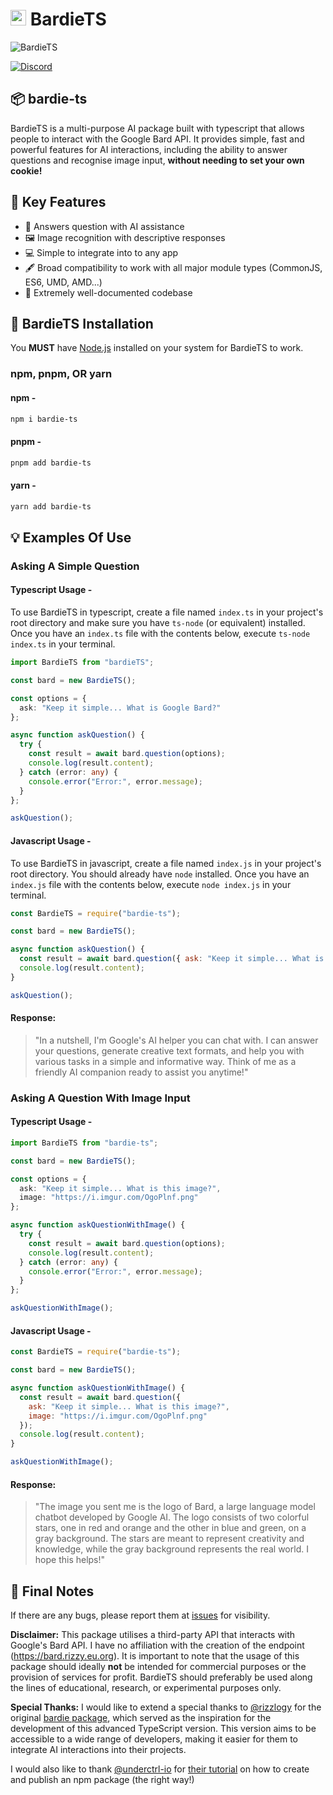 # <a href="https://github.com/Zoheb-Malik/BardieTS"><img src="https://i.imgur.com/5wcvFUB.png" width="25px" height="25px" alt="BardieTS" /></a> BardieTS

![BardieTS](https://socialify.git.ci/Zoheb-Malik/BardieTS/image?description=1&descriptionEditable=npm%20i%20bardie-ts%20%7C%20pnpm%20add%20bardie-ts%20%7C%20yarn%20add%20bardie-ts&font=Inter&language=1&logo=https%3A%2F%2Fsvgshare.com%2Fi%2F11JZ.svg&name=1&owner=1&pattern=Circuit%20Board&theme=Dark)

<a href="https://discord.gg/NPJHEZXUDa">![Discord](https://img.shields.io/discord/1189263776420208732?style=for-the-badge&logo=discord&logoColor=white&label=Discord&labelColor=black&color=blue&link=https://discord.gg/NPJHEZXUDa)</a>

## 📦 bardie-ts

BardieTS is a multi-purpose AI package built with typescript that allows people to interact with the Google Bard API.
It provides simple, fast and powerful features for AI interactions, including the ability to answer questions and recognise image input, **without needing to set your own cookie!**

## 🔑 Key Features

* 🤖 Answers question with AI assistance
* 🖼️ Image recognition with descriptive responses
* 💻 Simple to integrate into to any app
* 🖋️ Broad compatibility to work with all major module types (CommonJS, ES6, UMD, AMD...)
* 📄 Extremely well-documented codebase

## 📂 BardieTS Installation

You **MUST** have [Node.js](https://nodejs.org/en/download) installed on your system for BardieTS to work.

### npm, pnpm, OR yarn

#### npm -

```bash
npm i bardie-ts
```

#### pnpm -

```bash
pnpm add bardie-ts
```

#### yarn -

```bash
yarn add bardie-ts
```

## 💡 Examples Of Use

### Asking A Simple Question

#### Typescript Usage -

To use BardieTS in typescript, create a file named `index.ts` in your project's root directory and make sure you have `ts-node` (or equivalent) installed.
Once you have an `index.ts` file with the contents below, execute `ts-node index.ts` in your terminal.

```typescript
import BardieTS from "bardieTS";

const bard = new BardieTS();

const options = {
  ask: "Keep it simple... What is Google Bard?"
};

async function askQuestion() {
  try {
    const result = await bard.question(options);
    console.log(result.content);
  } catch (error: any) {
    console.error("Error:", error.message);
  }
};

askQuestion();
```

#### Javascript Usage -

To use BardieTS in javascript, create a file named `index.js` in your project's root directory. You should already have `node` installed.
Once you have an `index.js` file with the contents below, execute `node index.js` in your terminal.

```javascript
const BardieTS = require("bardie-ts");

const bard = new BardieTS();

async function askQuestion() {
  const result = await bard.question({ ask: "Keep it simple... What is Google Bard?"});
  console.log(result.content);
}

askQuestion();
```

#### Response:

> "In a nutshell, I'm Google's AI helper you can chat with.
I can answer your questions, generate creative text formats, and help you with various tasks in a simple and informative way.
Think of me as a friendly AI companion ready to assist you anytime!"

### Asking A Question With Image Input

#### Typescript Usage -

```typescript
import BardieTS from "bardie-ts";

const bard = new BardieTS();

const options = {
  ask: "Keep it simple... What is this image?",
  image: "https://i.imgur.com/OgoPlnf.png"
};

async function askQuestionWithImage() {
  try {
    const result = await bard.question(options);
    console.log(result.content);
  } catch (error: any) {
    console.error("Error:", error.message);
  }
};

askQuestionWithImage();
```

#### Javascript Usage -

```javascript
const BardieTS = require("bardie-ts");

const bard = new BardieTS();

async function askQuestionWithImage() {
  const result = await bard.question({
    ask: "Keep it simple... What is this image?",
    image: "https://i.imgur.com/OgoPlnf.png"
  });
  console.log(result.content);
}

askQuestionWithImage();
```

#### Response:

> "The image you sent me is the logo of Bard, a large language model chatbot developed by Google AI.
The logo consists of two colorful stars, one in red and orange and the other in blue and green, on a gray background.
The stars are meant to represent creativity and knowledge, while the gray background represents the real world. I hope this helps!"

## 📝 Final Notes

If there are any bugs, please report them at [issues](https://github.com/Zoheb-Malik/BardieTS/issues/new) for visibility.

**Disclaimer:**
This package utilises a third-party API that interacts with Google's Bard API.
I have no affiliation with the creation of the endpoint (<https://bard.rizzy.eu.org>).
It is important to note that the usage of this package should ideally **not** be intended for commercial purposes or the provision of services for profit.
BardieTS should preferably be used along the lines of educational, research, or experimental purposes only.

**Special Thanks:**
I would like to extend a special thanks to [@rizzlogy](https://github.com/rizzlogy) for the original [bardie package](https://github.com/rizzlogy/bardie), which served as the inspiration for the development of this advanced TypeScript version.
This version aims to be accessible to a wide range of developers, making it easier for them to integrate AI interactions into their projects.

I would also like to thank [@underctrl-io](https://github.com/underctrl-io) for [their tutorial](https://www.youtube.com/watch?v=xnfdm-s8adI) on how to create and publish an npm package (the right way!)
